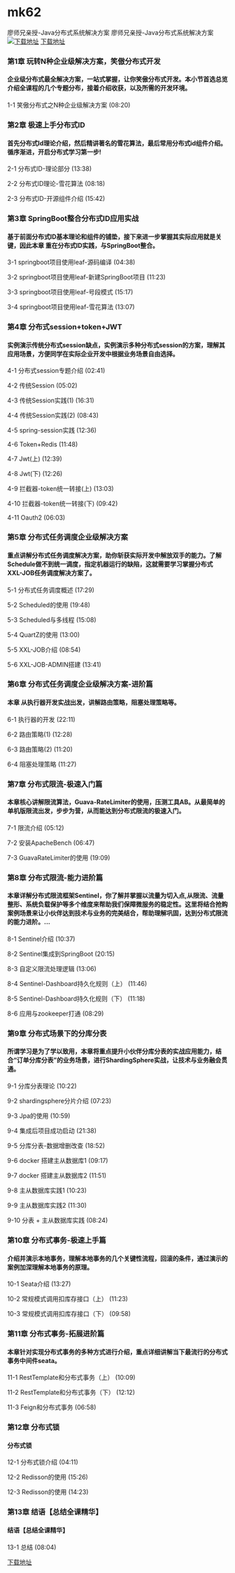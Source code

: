# mk62
廖师兄亲授-Java分布式系统解决方案
廖师兄亲授-Java分布式系统解决方案
[![下载地址](https://img.mukewang.com/szimg/5fd19237092ae17b05400304.jpg "下载地址")](https://51xueit.vip "下载地址")
[下载地址](https://51xueit.vip "下载地址")
### 第1章 玩转N种企业级解决方案，笑傲分布式开发 

#### 企业级分布式最全解决方案，一站式掌握，让你笑傲分布式开发。本小节首选总览介绍全课程的几个专题分布，接着介绍收获，以及所需的开发环境。
1-1 笑傲分布式之N种企业级解决方案 (08:20)


### 第2章 极速上手分布式ID

#### 首先分布式Id理论介绍，然后精讲著名的雪花算法，最后常用分布式id组件介绍。循序渐进，开启分布式学习第一步!
2-1 分布式ID-理论部分 (13:38)

2-2 分布式ID理论-雪花算法 (08:18)

2-3 分布式ID-开源组件介绍 (15:42)


### 第3章 SpringBoot整合分布式ID应用实战

#### 基于前面分布式ID基本理论和组件的铺垫，接下来进一步掌握其实际应用就是关键，因此本章 重在分布式ID实践，与SpringBoot整合。
3-1 springboot项目使用leaf-源码编译 (04:38)

3-2 springboot项目使用leaf-新建SpringBoot项目 (11:23)

3-3 springboot项目使用leaf-号段模式 (15:17)

3-4 springboot项目使用leaf-雪花算法 (13:07)


### 第4章 分布式session+token+JWT

#### 实例演示传统分布式session缺点，实例演示多种分布式session的方案，理解其应用场景，方便同学在实际企业开发中根据业务场景自由选择。
4-1 分布式session专题介绍 (02:41)

4-2 传统Session (05:02)

4-3 传统Session实践(1) (16:31)

4-4 传统Session实践(2) (08:43)

4-5 spring-session实践 (12:36)

4-6 Token+Redis (11:48)

4-7 Jwt(上) (12:39)

4-8 Jwt(下) (12:26)

4-9 拦截器-token统一转接(上) (13:03)

4-10 拦截器-token统一转接(下) (09:42)

4-11 Oauth2 (06:03)


### 第5章 分布式任务调度企业级解决方案

#### 重点讲解分布式任务调度解决方案，助你斩获实际开发中解放双手的能力。了解Schedule做不到统一调度，指定机器运行的缺陷，这就需要学习掌握分布式XXL-JOB任务调度解决方案了。
5-1 分布式任务调度概述 (17:29)

5-2 Scheduled的使用 (19:48)

5-3 Scheduled与多线程 (15:08)

5-4 QuartZ的使用 (13:00)

5-5 XXL-JOB介绍 (08:54)

5-6 XXL-JOB-ADMIN搭建 (13:41)


### 第6章 分布式任务调度企业级解决方案-进阶篇

#### 本章 从执行器开发实战出发，讲解路由策略，阻塞处理策略等。
6-1 执行器的开发 (22:11)

6-2 路由策略(1) (12:28)

6-3 路由策略(2) (11:20)

6-4 阻塞处理策略 (11:27)


### 第7章 分布式限流-极速入门篇

#### 本章核心讲解限流算法，Guava-RateLimiter的使用，压测工具AB。从最简单的单机版限流出发，步步为营，从而能达到分布式限流的极速入门。
7-1 限流介绍 (05:12)

7-2 安装ApacheBench (06:47)

7-3 GuavaRateLimiter的使用 (19:09)


### 第8章 分布式限流-能力进阶篇

#### 本章详解分布式限流框架Sentinel，你了解并掌握以流量为切入点,从限流、流量整形、系统负载保护等多个维度来帮助我们保障微服务的稳定性。这里将结合抢购案例场景来让小伙伴达到技术与业务的完美结合，帮助理解巩固，达到分布式限流的能力进阶。...
8-1 Sentinel介绍 (10:37)

8-2 Sentinel集成到SpringBoot (20:15)

8-3 自定义限流处理逻辑 (13:06)

8-4 Sentinel-Dashboard持久化规则（上） (11:46)

8-5 Sentinel-Dashboard持久化规则（下） (11:18)

8-6 应用与zookeeper打通 (08:29)


### 第9章 分布式场景下的分库分表

#### 所谓学习是为了学以致用，本章将重点提升小伙伴分库分表的实战应用能力，结合“订单分库分表”的业务场景，进行ShardingSphere实战，让技术与业务融会贯通。
9-1 分库分表理论 (10:22)

9-2 shardingsphere分片介绍 (07:23)

9-3 Jpa的使用 (10:59)

9-4 集成后项目成功启动 (21:38)

9-5 分库分表-数据增删改查 (18:52)

9-6 docker 搭建主从数据库1 (09:17)

9-7 docker 搭建主从数据库2 (11:51)

9-8 主从数据库实践1 (10:23)

9-9 主从数据库实践2 (11:30)

9-10 分表 + 主从数据库实践 (08:24)


### 第10章 分布式事务-极速上手篇

#### 介绍并演示本地事务，理解本地事务的几个关键性流程，回滚的条件，通过演示的案例加深理解本地事务的原理。
10-1 Seata介绍 (13:27)

10-2 常规模式调用扣库存接口（上） (11:23)

10-3 常规模式调用扣库存接口（下） (09:58)


### 第11章 分布式事务-拓展进阶篇

#### 本章针对实现分布式事务的多种方式进行介绍，重点详细讲解当下最流行的分布式事务中间件seata。
11-1 RestTemplate和分布式事务（上） (10:09)

11-2 RestTemplate和分布式事务（下） (12:12)

11-3 Feign和分布式事务 (06:58)


### 第12章 分布式锁

#### 分布式锁
12-1 分布式锁介绍 (04:11)

12-2 Redisson的使用 (15:26)

12-3 Redisson的使用 (14:23)


### 第13章 结语【总结全课精华】

#### 结语【总结全课精华】
13-1 总结 (08:04)


[下载地址](https://51xueit.vip "下载地址")
